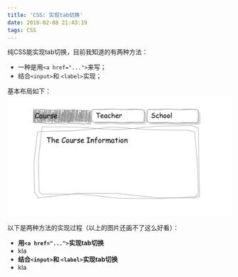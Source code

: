 ```yaml
---
title: 'CSS: 实现tab切换'
date: 2018-02-08 21:43:19
tags: CSS
---
```


纯CSS能实现tab切换，目前我知道的有两种方法：
-  一种是用`<a href="...">`来写；
-  结合`<input>`和 `<label>`实现；

基本布局如下：
![基本布局][1]


  [1]: /photos/CSS/css-tab.png
<!--more-->

以下是两种方法的实现过程（以上的图片还画不了这么好看）：

-  **用`<a href="...">`实现tab切换**
  -  kla
-  **结合`<input>`和 `<label>`实现tab切换**
  -  kla





